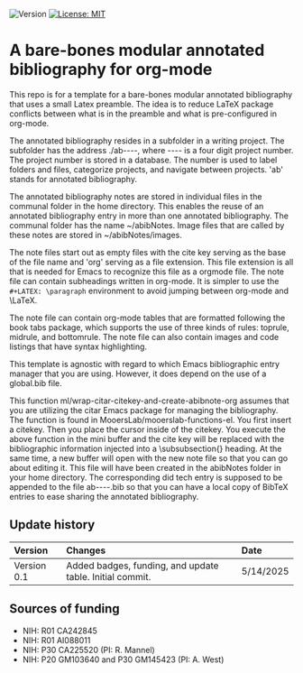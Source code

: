 ![Version](https://img.shields.io/static/v1?label=barebones-modulated-annotated-bibliography-orgmode&message=0.0&color=brightcolor)
[![License: MIT](https://img.shields.io/badge/License-MIT-blue.svg)](https://opensource.org/licenses/MIT)


#  A bare-bones modular annotated bibliography for org-mode

This repo is for a template for a bare-bones modular annotated bibliography that uses a small Latex preamble.
The idea is to reduce LaTeX package conflicts between what is in the preamble and what is pre-configured in org-mode.

The annotated bibliography resides in a subfolder in a writing project.
The subfolder has the address ./ab----, where ---- is a four digit project number.
The project number is stored in a database.
The number is used to label folders and files, categorize projects, and navigate between projects.
'ab' stands for annotated bibliography.

The annotated bibliography notes are stored in individual files in the communal folder in the home directory.
This enables the reuse of an annotated bibliography entry in more than one annotated bibliography.
The communal folder has the name ~/abibNotes.
Image files that are called by these notes are stored in ~/abibNotes/images.

The note files start out as empty files with the cite key serving as the base of the file name and 'org' serving as a file extension.
This file extension is all that is needed for Emacs to recognize this file as a orgmode file.
The note file can contain subheadings written in org-mode.
It is simpler to use the  `#+LATEX: \paragraph` environment to avoid jumping between org-mode and \LaTeX.

The note file can contain org-mode tables that are formatted following the book tabs package, which supports the use of three kinds of rules: toprule, midrule, and bottomrule.
The note file can also contain images and code listings that have syntax highlighting.

This template is agnostic with regard to which Emacs bibliographic entry manager that you are using.
However, it does depend on the use of a global.bib file.

This function ml/wrap-citar-citekey-and-create-abibnote-org assumes that you are utilizing the citar Emacs package for managing the bibliography.
The function is found in MooersLab/mooerslab-functions-el.
You first insert a citekey.
Then you place the cursor inside of the citekey.
You execute the above function in the mini buffer and the cite key will be replaced with the bibliographic information injected into a \subsubsection{} heading.
At the same time, a new buffer will open with the new note file so that you can go about editing it.
This file will have been created in the abibNotes folder in your home directory.
The corresponding did tech entry is supposed to be appended to the file ab----.bib so that you can have a local copy of BibTeX entries to ease sharing the annotated bibliography.


## Update history

|Version      | Changes                                                                                                                                                                         | Date                 |
|:-----------|:------------------------------------------------------------------------------------------------------------------------------------------|:--------------------|
| Version 0.1 |   Added badges, funding, and update table.  Initial commit.                                                                                                                | 5/14/2025  |

## Sources of funding

- NIH: R01 CA242845
- NIH: R01 AI088011
- NIH: P30 CA225520 (PI: R. Mannel)
- NIH: P20 GM103640 and P30 GM145423 (PI: A. West)